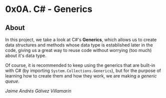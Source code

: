 # 0x0A. C# - Generics

## About
In this project, we take a look at C#'s **Generics**, which allows us to create data structures and methods whose data type is established later in the code, giving us a great way to reuse code without worrying (too much) about it's data type. 

Of course, it is recommended to keep using the generics that are built-in with C# (by importing `System.Collections.Generics`), but for the purpose of learning how to create them and how they work, we are making a *generic queue*.

*Jaime Andrés Gálvez Villamarin*
